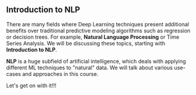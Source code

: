 

## Introduction to NLP

There are many fields where Deep Learning techniques present additional benefits over traditional predictive modeling algorithms such as regression or decision trees. For example, **Natural Language Processing** or Time Series Analysis. We will be discussing these topics, starting with **Introduction to NLP**.

**NLP** is a huge subfield of artificial intelligence, which deals with applying different ML techniques to "natural" data. We will talk about various use-cases and approaches in this course.

Let's get on with it!!!








